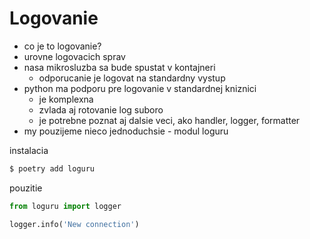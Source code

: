 # Logovanie

* co je to logovanie?
* urovne logovacich sprav
* nasa mikrosluzba sa bude spustat v kontajneri
  * odporucanie je logovat na standardny vystup
* python ma podporu pre logovanie v standardnej kniznici
  * je komplexna
  * zvlada aj rotovanie log suboro
  * je potrebne poznat aj dalsie veci, ako handler, logger, formatter
* my pouzijeme nieco jednoduchsie - modul loguru

instalacia

```bash
$ poetry add loguru
```

pouzitie

```python
from loguru import logger

logger.info('New connection')
```
